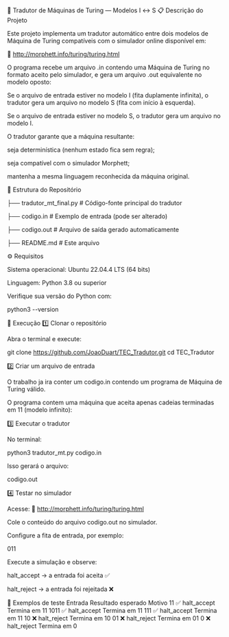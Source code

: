 🧠 Tradutor de Máquinas de Turing — Modelos I ↔ S
📋 Descrição do Projeto

Este projeto implementa um tradutor automático entre dois modelos de Máquina de Turing compatíveis com o simulador online disponível em:

🔗 http://morphett.info/turing/turing.html

O programa recebe um arquivo .in contendo uma Máquina de Turing no formato aceito pelo simulador, e gera um arquivo .out equivalente no modelo oposto:

Se o arquivo de entrada estiver no modelo I (fita duplamente infinita), o tradutor gera um arquivo no modelo S (fita com início à esquerda).

Se o arquivo de entrada estiver no modelo S, o tradutor gera um arquivo no modelo I.

O tradutor garante que a máquina resultante:

seja determinística (nenhum estado fica sem regra);

seja compatível com o simulador Morphett;

mantenha a mesma linguagem reconhecida da máquina original.

🧩 Estrutura do Repositório

├── tradutor_mt_final.py   # Código-fonte principal do tradutor

├── codigo.in              # Exemplo de entrada (pode ser alterado)

├── codigo.out             # Arquivo de saída gerado automaticamente

├── README.md              # Este arquivo


⚙️ Requisitos

Sistema operacional: Ubuntu 22.04.4 LTS (64 bits)

Linguagem: Python 3.8 ou superior

Verifique sua versão do Python com:

python3 --version

🚀 Execução
1️⃣ Clonar o repositório

Abra o terminal e execute:

git clone https://github.com/JoaoDuart/TEC_Tradutor.git
cd TEC_Tradutor


2️⃣ Criar um arquivo de entrada

O trabalho ja ira conter um codigo.in contendo um programa de Máquina de Turing válido.

O programa contem uma máquina que aceita apenas cadeias terminadas em 11 (modelo infinito):


3️⃣ Executar o tradutor

No terminal:

python3 tradutor_mt.py codigo.in


Isso gerará o arquivo:

codigo.out

4️⃣ Testar no simulador

Acesse:
🔗 http://morphett.info/turing/turing.html

Cole o conteúdo do arquivo codigo.out no simulador.

Configure a fita de entrada, por exemplo:

011

Execute a simulação e observe:

halt_accept → a entrada foi aceita ✅

halt_reject → a entrada foi rejeitada ❌

🧪 Exemplos de teste
Entrada	Resultado esperado	Motivo
11	✅ halt_accept	Termina em 11
1011	✅ halt_accept	Termina em 11
111	✅ halt_accept	Termina em 11
10	❌ halt_reject	Termina em 10
01	❌ halt_reject	Termina em 01
0	❌ halt_reject	Termina em 0
